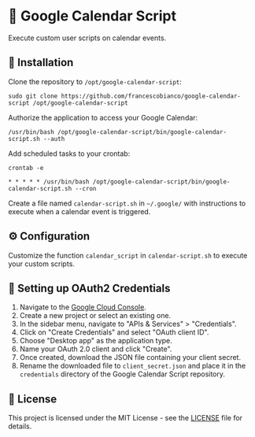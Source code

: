 # 📅 Google Calendar Script

Execute custom user scripts on calendar events.

## 🚀 Installation

Clone the repository to `/opt/google-calendar-script`:

```shell
sudo git clone https://github.com/francescobianco/google-calendar-script /opt/google-calendar-script
```

Authorize the application to access your Google Calendar:

```shell
/usr/bin/bash /opt/google-calendar-script/bin/google-calendar-script.sh --auth
```

Add scheduled tasks to your crontab:

```shell
crontab -e
```

```crontab
* * * * * /usr/bin/bash /opt/google-calendar-script/bin/google-calendar-script.sh --cron 
```

Create a file named `calendar-script.sh` in `~/.google/` with instructions to execute when a calendar event is triggered.

## ⚙️ Configuration

Customize the function `calendar_script` in `calendar-script.sh` to execute your custom scripts.

## 🔑 Setting up OAuth2 Credentials

1. Navigate to the [Google Cloud Console](https://console.cloud.google.com/).
2. Create a new project or select an existing one.
3. In the sidebar menu, navigate to "APIs & Services" > "Credentials".
4. Click on "Create Credentials" and select "OAuth client ID".
5. Choose "Desktop app" as the application type.
6. Name your OAuth 2.0 client and click "Create".
7. Once created, download the JSON file containing your client secret.
8. Rename the downloaded file to `client_secret.json` and place it in the `credentials` directory of the Google Calendar Script repository.

## 📝 License

This project is licensed under the MIT License - see the [LICENSE](LICENSE) file for details.
